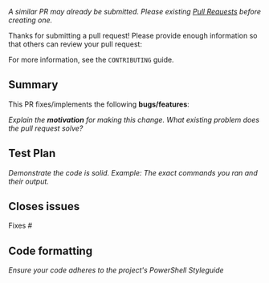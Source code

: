 _A similar PR may already be submitted.
Please existing [Pull Requests](../) before creating one._

Thanks for submitting a pull request! Please provide enough information so that others can review your pull request:

For more information, see the `CONTRIBUTING` guide.

## Summary

<!-- Summary of the PR -->

This PR fixes/implements the following **bugs/features**:

<!-- You can skip this if you're fixing a typo. -->

_Explain the **motivation** for making this change. What existing problem does the pull request solve?_

<!-- Example: When "Amended logic in function _X_ to achieve _Y_", explain why it is necessary to have a way to do _Y_. -->

## Test Plan

_Demonstrate the code is solid. Example: The exact commands you ran and their output._

## Closes issues

<!-- Put `closes #XXXX` in your comment to auto-close the issue that your PR fixes (if such). -->
Fixes #

## Code formatting

<!-- See the `CONTRIBUTING` guide. -->

_Ensure your code adheres to the project's PowerShell Styleguide_